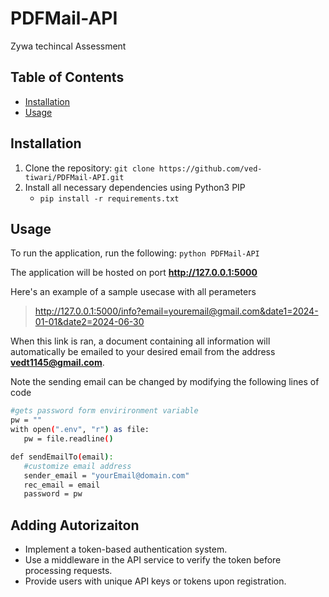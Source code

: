 # PDFMail-API

Zywa techincal Assessment
## Table of Contents

- [Installation](#installation)
- [Usage](#usage)

## Installation

1. Clone the repository: `git clone https://github.com/ved-tiwari/PDFMail-API.git`
2. Install all necessary dependencies using Python3 PIP
   - `pip install -r requirements.txt`

## Usage
To run the application, run the following:
`python PDFMail-API`

The application will be hosted on port **http://127.0.0.1:5000**

Here's an example of a sample usecase with all perameters
> http://127.0.0.1:5000/info?email=youremail@gmail.com&date1=2024-01-01&date2=2024-06-30

When this link is ran, a document containing all information will automatically be emailed to your desired email from the address **vedt1145@gmail.com**.

Note the sending email can be changed by modifying the following lines of code

```bash
#gets password form envirironment variable
pw = ""
with open(".env", "r") as file:
   pw = file.readline()

def sendEmailTo(email):
   #customize email address 
   sender_email = "yourEmail@domain.com"
   rec_email = email
   password = pw
```


## Adding Autorizaiton
- Implement a token-based authentication system.
- Use a middleware in the API service to verify the token before processing requests.
- Provide users with unique API keys or tokens upon registration.
